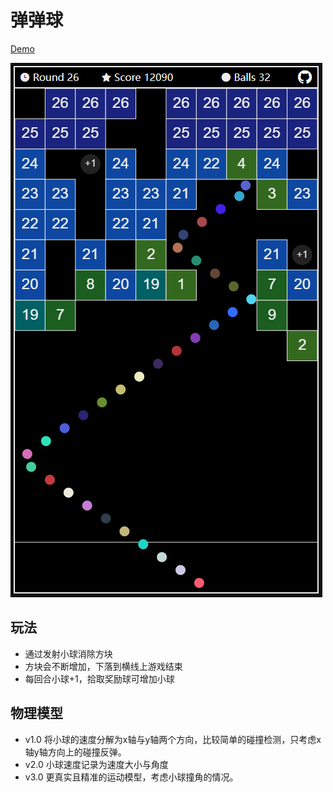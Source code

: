 # 弹弹球
[Demo](https://linyibin97.github.io/bounce-ball/)

![preview](https://raw.githubusercontent.com/linyibin97/bounce-ball/master/figure.png)

## 玩法
- 通过发射小球消除方块
- 方块会不断增加，下落到横线上游戏结束
- 每回合小球+1，拾取奖励球可增加小球

## 物理模型
- v1.0 将小球的速度分解为x轴与y轴两个方向，比较简单的碰撞检测，只考虑x轴y轴方向上的碰撞反弹。
- v2.0 小球速度记录为速度大小与角度
- v3.0 更真实且精准的运动模型，考虑小球撞角的情况。